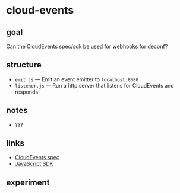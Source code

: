 # cloud-events

## goal

Can the CloudEvents spec/sdk be used for webhooks for deconf?

## structure

- `emit.js` — Emit an event emitter to `localhost:8080`
- `listener.js` — Run a http server that listens for CloudEvents and responds

## notes

- ???

## links

- [CloudEvents spec](https://github.com/cloudevents/spec/blob/v1.0.2/cloudevents/spec.md)
- [JavaScript SDK](https://github.com/cloudevents/sdk-javascript)

## experiment
